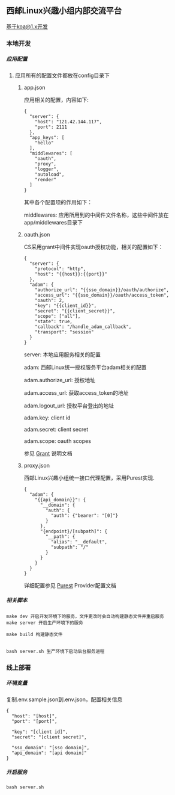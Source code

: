 ## 西邮Linux兴趣小组内部交流平台

基于koa@1.x开发


### 本地开发

##### 应用配置

1. 应用所有的配置文件都放在config目录下

    1. app.json

        应用相关的配置，内容如下:

        ```
        {
          "server": {
            "host": "121.42.144.117",
            "port": 2111
          },
          "app_keys": [
            "hello"
          ],
          "middlewares": [
            "oauth",
            "proxy",
            "logger",
            "autoload",
            "render"
          ]
        }
        ```
        其中各个配置项的作用如下：

        middlewares: 应用所用到的中间件文件名称，这些中间件放在app/middlewares目录下

    2. oauth.json

        CS采用grant中间件实现oauth授权功能，相关的配置如下：

        ```
        {
          "server": {
            "protocol": "http",
            "host": "{{host}}:{{port}}"
          },
          "adam": {
            "authorize_url": "{{sso_domain}}/oauth/authorize",
            "access_url": "{{sso_domain}}/oauth/access_token",
            "oauth": 2,
            "key": "{{client_id}}",
            "secret": "{{client_secret}}",
            "scope": ["all"],
            "state": true,
            "callback": "/handle_adam_callback",
            "transport": "session"
          }
        }
        ```

        server: 本地应用服务相关的配置

        adam: 西邮Linux统一授权服务平台adam相关的配置

        adam.authorize_url: 授权地址

        adam.access_url: 获取access_token的地址

        adam.logout_url: 授权平台登出的地址

        adam.key: client id

        adam.secret: client secret

        adam.scope: oauth scopes

        参见 [Grant](https://www.npmjs.com/package/grant#custom-providers) 说明文档

    3. proxy.json

        西邮Linux兴趣小组统一接口代理配置，采用Purest实现.

        ```
        {
          "adam": {
            "{{api_domain}}": {
              "__domain": {
                "auth": {
                  "auth": {"bearer": "[0]"}
                }
              },
              "{endpoint}/[subpath]": {
                "__path": {
                  "alias": "__default",
                  "subpath": "/"
                }
              }
            }
          }
        }
        ```

        详细配置参见 [Purest](https://simov.gitbooks.io/purest/content/docs/02-provider-config.html) Provider配置文档

##### 相关脚本

```
make dev 开启开发环境下的服务，文件更改时会自动构建静态文件并重启服务
make server 开启生产环境下的服务

make build 构建静态文件


bash server.sh 生产环境下启动后台服务进程

```


### 线上部署

##### 环境变量

复制.env.sample.json到.env.json，配置相关信息

```
{
  "host": "[host]",
  "port": "[port]",

  "key": "[client id]",
  "secret": "[client secret]",

  "sso_domain": "[sso domain]",
  "api_domain": "[api domain]"
}
```

##### 开启服务

```
bash server.sh
```

